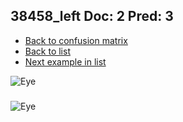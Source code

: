 ## 38458_left Doc: 2 Pred: 3
- [Back to confusion matrix](https://github.com/juliandewit/kaggle_retinopathy/blob/master/matrix.md)
- [Back to list](https://github.com/juliandewit/kaggle_retinopathy/blob/master/lists/23/list.md)
- [Next example in list](https://github.com/juliandewit/kaggle_retinopathy/blob/master/lists/23/38/38463_right.md)

![Eye](https://retinopaty.blob.core.windows.net/size1024/38458_left_2.jpeg)

### 

![Eye]()
